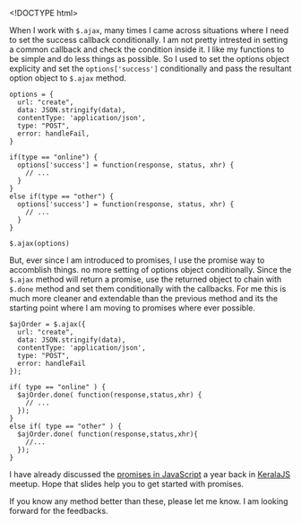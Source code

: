 &lt;!DOCTYPE html&gt;

When I work with `$.ajax`, many times I came across situations where I need to set the success callback conditionally. I am not pretty intrested in setting a common callback and check the condition inside it. I like my functions to be simple and do less things as possible. So I used to set the options object explicity and set the `options['success']` conditionally and pass the resultant option object to `$.ajax` method.

    options = {
      url: "create",
      data: JSON.stringify(data),
      contentType: 'application/json',
      type: "POST",
      error: handleFail,
    }

    if(type == "online") {
      options['success'] = function(response, status, xhr) {
        // ...
      }
    }
    else if(type == "other") {
      options['success'] = function(response, status, xhr) {
        // ...
      }
    }

    $.ajax(options)

But, ever since I am introduced to promises, I use the promise way to accomblish things. no more setting of options object conditionally. Since the `$.ajax` method will return a promise, use the returned object to chain with `$.done` method and set them conditionally with the callbacks. For me this is much more cleaner and extendable than the previous method and its the starting point where I am moving to promises where ever possible.

    $ajOrder = $.ajax({
      url: "create",
      data: JSON.stringify(data),
      contentType: 'application/json',
      type: "POST",
      error: handleFail
    });

    if( type == "online" ) {
      $ajOrder.done( function(response,status,xhr) {
        // ...
      });
    }
    else if( type == "other" ) {
      $ajOrder.done( function(response,status,xhr){
        //...
      });
    }

I have already discussed the [promises in JavaScript](/2013/12/promises-in-javascript.html) a year back in [KeralaJS](http://keralajs.org) meetup. Hope that slides help you to get started with promises.

If you know any method better than these, please let me know. I am looking forward for the feedbacks.
